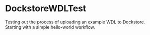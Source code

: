 # DockstoreWDLTest
Testing out the process of uploading an example WDL to Dockstore. Starting with a simple hello-world workflow.
